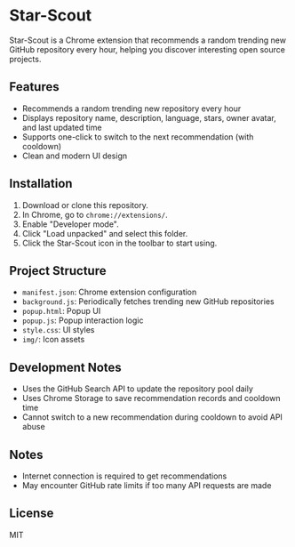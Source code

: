 # Star-Scout

Star-Scout is a Chrome extension that recommends a random trending new GitHub repository every hour, helping you discover interesting open source projects.

## Features

-   Recommends a random trending new repository every hour
-   Displays repository name, description, language, stars, owner avatar, and last updated time
-   Supports one-click to switch to the next recommendation (with cooldown)
-   Clean and modern UI design

## Installation

1. Download or clone this repository.
2. In Chrome, go to `chrome://extensions/`.
3. Enable "Developer mode".
4. Click "Load unpacked" and select this folder.
5. Click the Star-Scout icon in the toolbar to start using.

## Project Structure

-   `manifest.json`: Chrome extension configuration
-   `background.js`: Periodically fetches trending new GitHub repositories
-   `popup.html`: Popup UI
-   `popup.js`: Popup interaction logic
-   `style.css`: UI styles
-   `img/`: Icon assets

## Development Notes

-   Uses the GitHub Search API to update the repository pool daily
-   Uses Chrome Storage to save recommendation records and cooldown time
-   Cannot switch to a new recommendation during cooldown to avoid API abuse

## Notes

-   Internet connection is required to get recommendations
-   May encounter GitHub rate limits if too many API requests are made

## License

MIT
